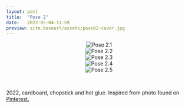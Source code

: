 ```yaml
---
layout: post
title:  "Pose 2"
date:   2022-05-04-11:59
preview: site.baseurl/assets/pose02-cover.jpg
---
```


<div style="text-align: center"><img src="{{site.baseurl}}/assets/pose0201.jpg" alt="Pose 2.1" class="center"/></div>
<div style="text-align: center"><img src="{{site.baseurl}}/assets/pose0202.jpg" alt="Pose 2.2" class="center"/></div>
<div style="text-align: center"><img src="{{site.baseurl}}/assets/pose0203.jpg" alt="Pose 2.3" class="center"/></div>
<div style="text-align: center"><img src="{{site.baseurl}}/assets/pose0204.jpg" alt="Pose 2.4" class="center"/></div>
<div style="text-align: center"><img src="{{site.baseurl}}/assets/pose0205.jpg" alt="Pose 2.5" class="center"/></div>

&nbsp;

2022, cardboard, chopstick and hot glue. Inspired from photo found on [Pinterest.](https://tr.pinterest.com/pin/862157922423938317/)

&nbsp;